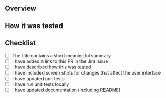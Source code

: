 ## Overview

## How it was tested

## Checklist

- [ ] The title contains a short meaningful summary
- [ ] I have added a link to this PR in the Jira issue
- [ ] I have described how this was tested
- [ ] I have included screen shots for changes that affect the user interface
- [ ] I have updated unit tests
- [ ] I have run unit tests locally
- [ ] I have updated documentation (including README)
